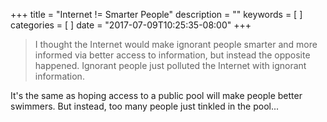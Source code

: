 +++
title = "Internet != Smarter People"
description = ""
keywords = [
]
categories = [
]
date = "2017-07-09T10:25:35-08:00"
+++

> I thought the Internet would make ignorant people smarter and more informed via better access to information, but instead the opposite happened. Ignorant people just polluted the Internet with ignorant information.

<!--more-->

It's the same as hoping access to a public pool will make people better swimmers.  But instead, too many people just tinkled in the pool...

